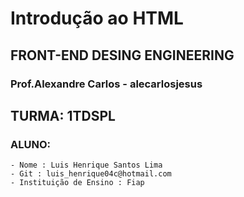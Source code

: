 # Introdução ao HTML

## FRONT-END DESING ENGINEERING

### Prof.Alexandre Carlos - alecarlosjesus

## TURMA: 1TDSPL

### ALUNO:
```
- Nome : Luis Henrique Santos Lima
- Git : luis_henrique04c@hotmail.com
- Instituição de Ensino : Fiap
```
